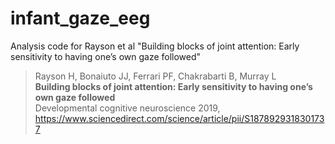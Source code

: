 # infant_gaze_eeg
Analysis code for Rayson et al "Building blocks of joint attention: Early sensitivity to having one’s own gaze followed"

> Rayson H, Bonaiuto JJ, Ferrari PF, Chakrabarti B, Murray L<br>
> **Building blocks of joint attention: Early sensitivity to having one’s own gaze followed**<br>
> Developmental cognitive neuroscience 2019, https://www.sciencedirect.com/science/article/pii/S1878929318301737

